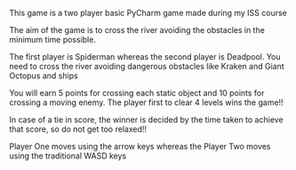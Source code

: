 This game is a two player basic PyCharm game made during my ISS course

 
The aim of the game is to cross the river avoiding the obstacles in the minimum time 
possible.

The first player is Spiderman whereas the second player is Deadpool. You need to cross the 
river avoiding dangerous obstacles like Kraken and Giant Octopus and ships

You will earn 5 points for crossing each static object and 10 points for crossing 
a moving enemy. The player first to clear 4 levels wins the game!!

In case of a tie in score, the winner is decided by the time taken to achieve that
score, so do not get too relaxed!!

Player One moves using the arrow keys whereas the Player Two moves using the 
traditional WASD keys
